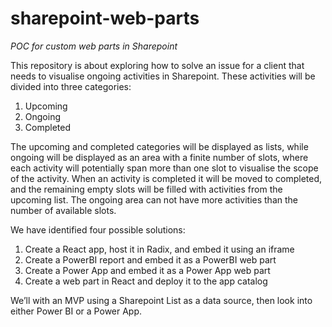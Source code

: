 # sharepoint-web-parts

_POC for custom web parts in Sharepoint_

This repository is about exploring how to solve an issue for a client that needs to visualise ongoing activities in Sharepoint. These activities will be divided into three categories:

1. Upcoming
1. Ongoing
1. Completed

The upcoming and completed categories will be displayed as lists, while ongoing will be displayed as an area with a finite number of slots, where each activity will potentially span more than one slot to visualise the scope of the activity. When an activity is completed it will be moved to completed, and the remaining empty slots will be filled with activities from the upcoming list. The ongoing area can not have more activities than the number of available slots.

We have identified four possible solutions: 

1. Create a React app, host it in Radix, and embed it using an iframe
1. Create a PowerBI report and embed it as a PowerBI web part
1. Create a Power App and embed it as a Power App web part
1. Create a web part in React and deploy it to the app catalog

We’ll with an MVP using a Sharepoint List as a data source, then look into either Power BI or a Power App.
